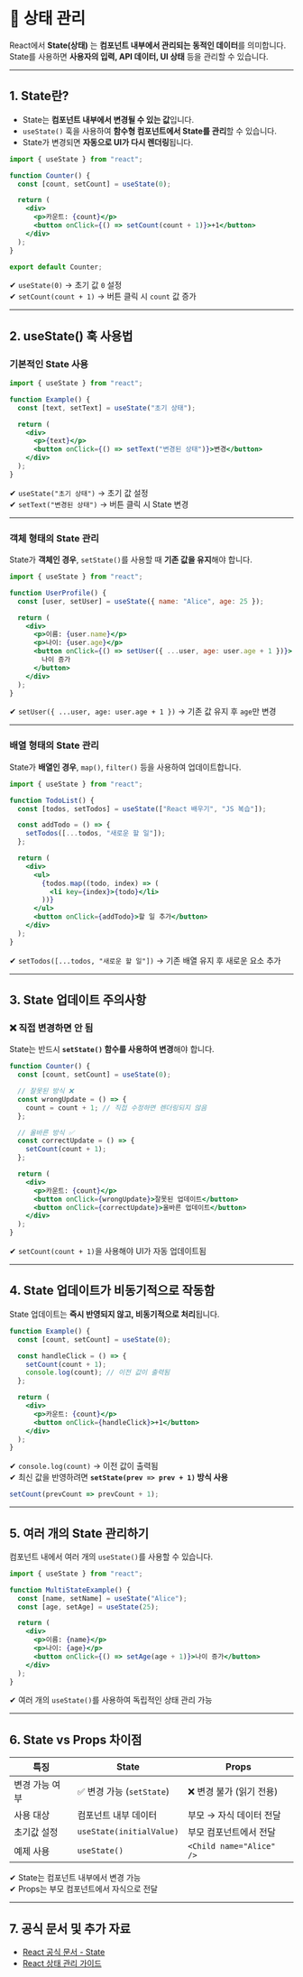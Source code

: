 # 📌 상태 관리

React에서 **State(상태)** 는 **컴포넌트 내부에서 관리되는 동적인 데이터**를 의미합니다.  
State를 사용하면 **사용자의 입력, API 데이터, UI 상태** 등을 관리할 수 있습니다.

---

## 1. State란?
- State는 **컴포넌트 내부에서 변경될 수 있는 값**입니다.
- `useState()` 훅을 사용하여 **함수형 컴포넌트에서 State를 관리**할 수 있습니다.
- State가 변경되면 **자동으로 UI가 다시 렌더링**됩니다.

```jsx
import { useState } from "react";

function Counter() {
  const [count, setCount] = useState(0);

  return (
    <div>
      <p>카운트: {count}</p>
      <button onClick={() => setCount(count + 1)}>+1</button>
    </div>
  );
}

export default Counter;
```
✔ `useState(0)` → 초기 값 `0` 설정  
✔ `setCount(count + 1)` → 버튼 클릭 시 `count` 값 증가  

---

## 2. useState() 훅 사용법

### 기본적인 State 사용
```jsx
import { useState } from "react";

function Example() {
  const [text, setText] = useState("초기 상태");

  return (
    <div>
      <p>{text}</p>
      <button onClick={() => setText("변경된 상태")}>변경</button>
    </div>
  );
}
```
✔ `useState("초기 상태")` → 초기 값 설정  
✔ `setText("변경된 상태")` → 버튼 클릭 시 State 변경  

---

### 객체 형태의 State 관리
State가 **객체인 경우**, `setState()`를 사용할 때 **기존 값을 유지**해야 합니다.

```jsx
import { useState } from "react";

function UserProfile() {
  const [user, setUser] = useState({ name: "Alice", age: 25 });

  return (
    <div>
      <p>이름: {user.name}</p>
      <p>나이: {user.age}</p>
      <button onClick={() => setUser({ ...user, age: user.age + 1 })}>
        나이 증가
      </button>
    </div>
  );
}
```
✔ `setUser({ ...user, age: user.age + 1 })` → 기존 값 유지 후 `age`만 변경  

---

### 배열 형태의 State 관리
State가 **배열인 경우**, `map()`, `filter()` 등을 사용하여 업데이트합니다.

```jsx
import { useState } from "react";

function TodoList() {
  const [todos, setTodos] = useState(["React 배우기", "JS 복습"]);

  const addTodo = () => {
    setTodos([...todos, "새로운 할 일"]);
  };

  return (
    <div>
      <ul>
        {todos.map((todo, index) => (
          <li key={index}>{todo}</li>
        ))}
      </ul>
      <button onClick={addTodo}>할 일 추가</button>
    </div>
  );
}
```
✔ `setTodos([...todos, "새로운 할 일"])` → 기존 배열 유지 후 새로운 요소 추가  

---

## 3. State 업데이트 주의사항

### ❌ 직접 변경하면 안 됨
State는 반드시 **`setState()` 함수를 사용하여 변경**해야 합니다.

```jsx
function Counter() {
  const [count, setCount] = useState(0);

  // 잘못된 방식 ❌
  const wrongUpdate = () => {
    count = count + 1; // 직접 수정하면 렌더링되지 않음
  };

  // 올바른 방식 ✅
  const correctUpdate = () => {
    setCount(count + 1);
  };

  return (
    <div>
      <p>카운트: {count}</p>
      <button onClick={wrongUpdate}>잘못된 업데이트</button>
      <button onClick={correctUpdate}>올바른 업데이트</button>
    </div>
  );
}
```
✔ `setCount(count + 1)`을 사용해야 UI가 자동 업데이트됨  

---

## 4. State 업데이트가 비동기적으로 작동함
State 업데이트는 **즉시 반영되지 않고, 비동기적으로 처리**됩니다.

```jsx
function Example() {
  const [count, setCount] = useState(0);

  const handleClick = () => {
    setCount(count + 1);
    console.log(count); // 이전 값이 출력됨
  };

  return (
    <div>
      <p>카운트: {count}</p>
      <button onClick={handleClick}>+1</button>
    </div>
  );
}
```
✔ `console.log(count)` → 이전 값이 출력됨  
✔ 최신 값을 반영하려면 **`setState(prev => prev + 1)` 방식 사용**

```jsx
setCount(prevCount => prevCount + 1);
```

---

## 5. 여러 개의 State 관리하기

컴포넌트 내에서 여러 개의 `useState()`를 사용할 수 있습니다.

```jsx
import { useState } from "react";

function MultiStateExample() {
  const [name, setName] = useState("Alice");
  const [age, setAge] = useState(25);

  return (
    <div>
      <p>이름: {name}</p>
      <p>나이: {age}</p>
      <button onClick={() => setAge(age + 1)}>나이 증가</button>
    </div>
  );
}
```
✔ 여러 개의 `useState()`를 사용하여 독립적인 상태 관리 가능  

---

## 6. State vs Props 차이점

| 특징 | State | Props |
|------|-------|-------|
| 변경 가능 여부 | ✅ 변경 가능 (`setState`) | ❌ 변경 불가 (읽기 전용) |
| 사용 대상 | 컴포넌트 내부 데이터 | 부모 → 자식 데이터 전달 |
| 초기값 설정 | `useState(initialValue)` | 부모 컴포넌트에서 전달 |
| 예제 사용 | `useState()` | `<Child name="Alice" />` |

✔ State는 컴포넌트 내부에서 변경 가능  
✔ Props는 부모 컴포넌트에서 자식으로 전달  

---

## 7. 공식 문서 및 추가 자료
- [React 공식 문서 - State](https://react.dev/reference/react/useState)
- [React 상태 관리 가이드](https://react.dev/learn/state-a-components-memory)
